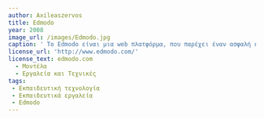 ```yaml
---
author: Axileaszervos
title: Edmodo
year: 2008
image_url: /images/Edmodo.jpg
caption: ' Το Edmodo είναι μια web πλατφόρμα, που παρέχει έναν ασφαλή και εύκολο τρόπο σύνδεσης και συνεργασίας μεταξύ μαθητών και εκπαιδευτικών. Η πλατφόρμα διαθέτει ποικίλα εργαλεία και δυνατότητες όπως η δημοσίευση εκπαιδευτικού περιεχομένου και υλικού. Τέλος, η πλατφόρμα έχει ως στόχο να εξοικειώσει τα παιδιά με τα κοινωνικά δίκτυα, καθώς και τους δείξει και ένα νέο "μονοπάτι" διδασκαλίας.'
license_url: 'http://www.edmodo.com/'
license_text: edmodo.com
  - Μοντέλα 
  - Εργαλεία και Τεχνικές
tags:
 - Εκπαιδευτική τεχνολογία
 - Εκπαιδευτικά εργαλεία
 - Edmodo
---
```


